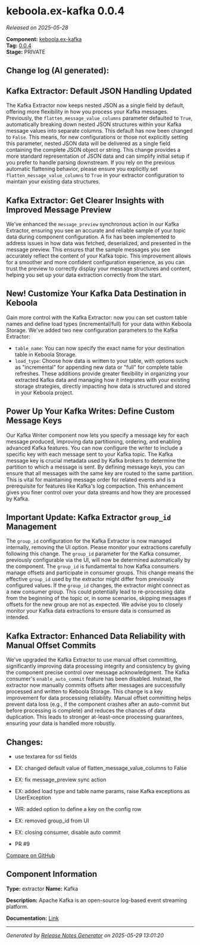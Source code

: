 #  keboola.ex-kafka 0.0.4

_Released on 2025-05-28_

**Component:** [keboola.ex-kafka](https://github.com/keboola/component-kafka)  
**Tag:** [0.0.4](https://github.com/keboola/component-kafka/releases/tag/0.0.4)  
**Stage:** PRIVATE


## Change log (AI generated):
## Kafka Extractor: Default JSON Handling Updated
The Kafka Extractor now keeps nested JSON as a single field by default, offering more flexibility in how you process your Kafka messages.
Previously, the `flatten_message_value_columns` parameter defaulted to `True`, automatically breaking down nested JSON structures within your Kafka message values into separate columns. This default has now been changed to `False`.
This means, for new configurations or those not explicitly setting this parameter, nested JSON data will be delivered as a single field containing the complete JSON object or string. This change provides a more standard representation of JSON data and can simplify initial setup if you prefer to handle parsing downstream.
If you rely on the previous automatic flattening behavior, please ensure you explicitly set `flatten_message_value_columns` to `True` in your extractor configuration to maintain your existing data structures.

## Kafka Extractor: Get Clearer Insights with Improved Message Preview
We've enhanced the `message_preview` synchronous action in our Kafka Extractor, ensuring you see an accurate and reliable sample of your topic data during component configuration.
A fix has been implemented to address issues in how data was fetched, deserialized, and presented in the message preview. This ensures that the sample messages you see accurately reflect the content of your Kafka topic.
This improvement allows for a smoother and more confident configuration experience, as you can trust the preview to correctly display your message structures and content, helping you set up your data extraction correctly from the start.

## New! Customize Your Kafka Data Destination in Keboola
Gain more control with the Kafka Extractor: now you can set custom table names and define load types (incremental/full) for your data within Keboola Storage.
We've added two new configuration parameters to the Kafka Extractor:
- `table_name`: You can now specify the exact name for your destination table in Keboola Storage.
- `load_type`: Choose how data is written to your table, with options such as "incremental" for appending new data or "full" for complete table refreshes.
These additions provide greater flexibility in organizing your extracted Kafka data and managing how it integrates with your existing storage strategies, directly impacting how data is structured and stored in your Keboola project.

## Power Up Your Kafka Writes: Define Custom Message Keys
Our Kafka Writer component now lets you specify a message key for each message produced, improving data partitioning, ordering, and enabling advanced Kafka features.
You can now configure the writer to include a specific key with each message sent to your Kafka topic. The Kafka message key is crucial metadata used by Kafka brokers to determine the partition to which a message is sent.
By defining message keys, you can ensure that all messages with the same key are routed to the same partition. This is vital for maintaining message order for related events and is a prerequisite for features like Kafka's log compaction. This enhancement gives you finer control over your data streams and how they are processed by Kafka.

## Important Update: Kafka Extractor `group_id` Management
The `group_id` configuration for the Kafka Extractor is now managed internally, removing the UI option. Please monitor your extractions carefully following this change.
The `group_id` parameter for the Kafka consumer, previously configurable via the UI, will now be determined automatically by the component. The `group_id` is fundamental to how Kafka consumers manage offsets and participate in consumer groups.
This change means the effective `group_id` used by the extractor might differ from previously configured values. If the `group_id` changes, the extractor might connect as a new consumer group. This could potentially lead to re-processing data from the beginning of the topic or, in some scenarios, skipping messages if offsets for the new group are not as expected. We advise you to closely monitor your Kafka data extractions to ensure data is consumed as intended.

## Kafka Extractor: Enhanced Data Reliability with Manual Offset Commits
We've upgraded the Kafka Extractor to use manual offset committing, significantly improving data processing integrity and consistency by giving the component precise control over message acknowledgment.
The Kafka consumer's `enable_auto_commit` feature has been disabled. Instead, the extractor now manually commits offsets after messages are successfully processed and written to Keboola Storage.
This change is a key improvement for data processing reliability. Manual offset committing helps prevent data loss (e.g., if the component crashes after an auto-commit but before processing is complete) and reduces the chances of data duplication. This leads to stronger at-least-once processing guarantees, ensuring your data is handled more robustly.



## Changes:



- use textarea for ssl fields 




- EX: changed default value of flatten_message_value_columns to False 




- EX: fix message_preview sync action 




- EX: added load type and table name params, raise Kafka exceptions as UserException 




- WR: added option to define a key on the config row 




- EX: removed group_id from UI 




- EX: closing consumer, disable auto commit 




- PR #9 



[Compare on GitHub](https://github.com/keboola/component-kafka/compare/0.0.3...0.0.4)



## Component Information
**Type:** extractor
**Name:** Kafka

**Description:** Apache Kafka is an open-source log-based event streaming platform.


**Documentation:** [Link](https://github.com/keboola/component-kafka/blob/master/components/ex-kafka/README.md)



---
_Generated by [Release Notes Generator](https://github.com/keboola/release-notes-generator)
on 2025-05-29 13:01:20_
